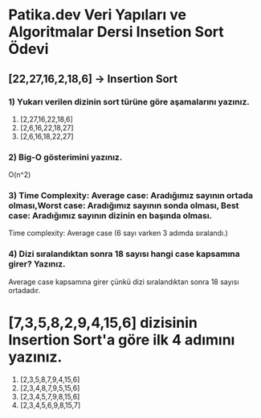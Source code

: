# Patika.dev Veri Yapıları ve Algoritmalar Dersi Insetion Sort Ödevi

## [22,27,16,2,18,6] -> Insertion Sort
### 1) Yukarı verilen dizinin sort türüne göre aşamalarını yazınız.

1. [2,27,16,22,18,6]
2. [2,6,16,22,18,27]
3. [2,6,16,18,22,27]

### 2) Big-O gösterimini yazınız.

O(n^2)

### 3) Time Complexity: Average case: Aradığımız sayının ortada olması,Worst case: Aradığımız sayının sonda olması, Best case: Aradığımız sayının dizinin en başında olması.

Time complexity: Average case (6 sayı varken 3 adımda sıralandı.)


### 4) Dizi sıralandıktan sonra 18 sayısı hangi case kapsamına girer? Yazınız.

Average case kapsamına girer çünkü dizi sıralandıktan sonra 18 sayısı ortadadır.

# [7,3,5,8,2,9,4,15,6] dizisinin Insertion Sort'a göre ilk 4 adımını yazınız.

1. [2,3,5,8,7,9,4,15,6]
2. [2,3,4,8,7,9,5,15,6]
3. [2,3,4,5,7,9,8,15,6]
4. [2,3,4,5,6,9,8,15,7]
